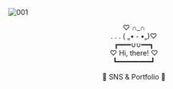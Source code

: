 ![001](https://user-images.githubusercontent.com/83686474/229401912-f661d837-52c7-46ef-9c44-22656a8cc28c.png)

<div align="center">
♡ ∩_∩</br>
. . . ( „• ֊ •„)♡</br>
   ┏━━━∪∪━━┓</br>
 ♡ Hi, there! ♡</br>
  ┗━━━━━━━━┛</br>
</div>


<div align=center>
	<p>🎨 SNS & Portfolio 🎨</p>
</div>

